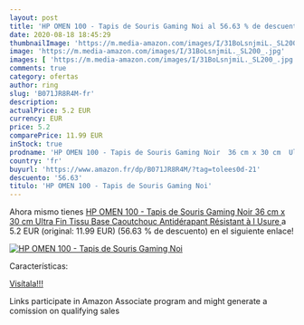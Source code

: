 ```yaml
---
layout: post
title: 'HP OMEN 100 - Tapis de Souris Gaming Noi al 56.63 % de descuento'
date: 2020-08-18 18:45:29
thumbnailImage: 'https://m.media-amazon.com/images/I/31BoLsnjmiL._SL200_.jpg'
image: 'https://m.media-amazon.com/images/I/31BoLsnjmiL._SL200_.jpg'
images: [ 'https://m.media-amazon.com/images/I/31BoLsnjmiL._SL200_.jpg' ]
comments: true
category: ofertas
author: ring
slug: 'B071JR8R4M-fr'
description:
actualPrice: 5.2 EUR
currency: EUR
price: 5.2
comparePrice: 11.99 EUR
inStock: true
prodname: 'HP OMEN 100 - Tapis de Souris Gaming Noir  36 cm x 30 cm  Ultra Fin  Tissu  Base Caoutchouc Antidérapant  Résistant à l Usure '
country: 'fr'
buyurl: 'https://www.amazon.fr/dp/B071JR8R4M/?tag=tolees0d-21'
descuento: '56.63'
titulo: 'HP OMEN 100 - Tapis de Souris Gaming Noi'
---
```


Ahora mismo tienes [HP OMEN 100 - Tapis de Souris Gaming Noir  36 cm x 30 cm  Ultra Fin  Tissu  Base Caoutchouc Antidérapant  Résistant à l Usure ](https://www.amazon.fr/dp/B071JR8R4M/?tag=tolees0d-21) a 5.2 EUR (original: 11.99 EUR) (56.63 %  de descuento) en el siguiente enlace!

[![HP OMEN 100 - Tapis de Souris Gaming Noi](https://m.media-amazon.com/images/I/31BoLsnjmiL._SL200_.jpg)](https://www.amazon.fr/dp/B071JR8R4M/?tag=tolees0d-21)

Características:


[Visítala!!!](https://www.amazon.fr/dp/B071JR8R4M/?tag=tolees0d-21)

Links participate in Amazon Associate program and might generate a comission on qualifying sales
